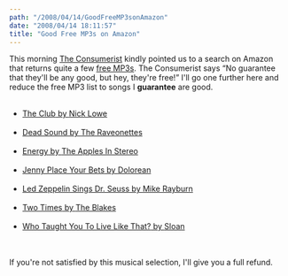 ```yaml
---
path: "/2008/04/14/GoodFreeMP3sonAmazon" 
date: "2008/04/14 18:11:57" 
title: "Good Free MP3s on Amazon" 
---
```

This morning <a href="http://consumerist.com/379253/morning-deals">The Consumerist</a> kindly pointed us to a search on Amazon that returns quite a few <a href="http://www.amazon.com/s/ref=sr_f2_all?tag2=slickdeals&amp;tag=slickdeals&amp;ie=UTF8&amp;sort=price&amp;rh=i%3Adigital-music%2Ci%3Adigital-music-track">free MP3s</a>. The Consumerist says <q>No guarantee that they'll be any good, but hey, they're free!</q> I'll go one further here and reduce the free MP3 list to songs I <strong>guarantee</strong> are good.<br><ul><br><li class="haudio"><a href="http://www.amazon.com/The-Club/dp/B000S4G1QA/" rel="payment"><span class="audio-title">The Club</span> by <span class="contributor hcard"><span class="org fn">Nick Lowe</span></span></a></li><br><li class="haudio"><a href="http://www.amazon.com/Dead-Sound/dp/B0013IUTDG/" rel="payment"><span class="audio-title">Dead Sound</span> by <span class="contributor hcard"><span class="org fn">The Raveonettes</span></span></a></li><br><li class="haudio"><a href="http://www.amazon.com/Energy/dp/B000TGGTIC/" rel="payment"><span class="audio-title">Energy</span> by <span class="contributor hcard"><span class="org fn">The Apples In Stereo</span></span></a></li><br><li class="haudio"><a href="http://www.amazon.com/Jenny-Place-Your-Bets/dp/B000QP42IU/" rel="payment"><span class="audio-title">Jenny Place Your Bets</span> by <span class="contributor hcard"><span class="org fn">Dolorean</span></span></a></li><br><li class="haudio"><a href="http://www.amazon.com/Led-Zeppelin-Sings-Dr-Seuss/dp/B000QQ2RAE/" rel="payment"><span class="audio-title">Led Zeppelin Sings Dr. Seuss</span> by <span class="contributor hcard"><span class="org fn">Mike Rayburn</span></span></a></li><br><li class="haudio"><a href="http://www.amazon.com/Two-Times/dp/B000UG76N8/" rel="payment"><span class="audio-title">Two Times</span> by <span class="contributor hcard"><span class="org fn">The Blakes</span></span></a></li><br><li class="haudio"><a href="http://www.amazon.com/Who-Taught-Live-Like-That/dp/B000S3DQUU/" rel="payment"><span class="audio-title">Who Taught You To Live Like That?</span> by <span class="contributor hcard"><span class="org fn">Sloan</span></span></a></li><br></ul><br>If you're not satisfied by this musical selection, I'll give you a full refund.<br>